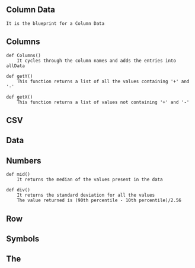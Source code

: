 ## Column Data
    It is the blueprint for a Column Data
## Columns
    def Columns()
        It cycles through the column names and adds the entries into allData

    def getY()
        This function returns a list of all the values containing '+' and '-' 

    def getX()
        This function returns a list of values not containing '+' and '-'


## CSV
## Data
## Numbers
    def mid()
        It returns the median of the values present in the data

    def div()
        It returns the standard deviation for all the values
        The value returned is (90th percentile - 10th percentile)/2.56
## Row
## Symbols
## The